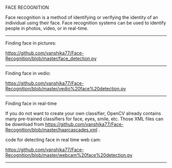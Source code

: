 FACE RECOGNITION

Face recognition is a method of identifying or verifying the identity of an individual using their face. Face recognition systems can be used to identify people in photos, video, or in real-time.
___________________________________________________________________________________________________________________________________________________________________________________

Finding face in pictures:
  
https://github.com/vanshika77/Face-Recognition/blob/master/face_detection.py
___________________________________________________________________________________________________________________________________________________________________________________

Finding face in vedio:

https://github.com/vanshika77/Face-Recognition/blob/master/vedio%20face%20detection.py
___________________________________________________________________________________________________________________________________________________________________________________

Finding face in real-time

If you do not want to create your own classifier, OpenCV already contains many pre-trained classifiers for face, eyes, smile, etc. Those XML files can be download from https://github.com/vanshika77/Face-Recognition/blob/master/haarcascades.xml .

code for detecting face in real time web cam:

https://github.com/vanshika77/Face-Recognition/blob/master/webcam%20face%20detection.py

___________________________________________________________________________________________________________________________________________________________________________________
